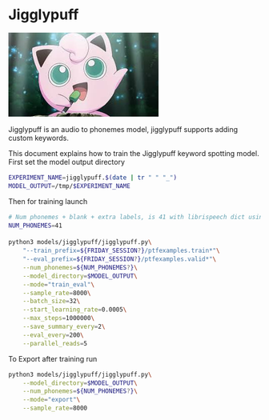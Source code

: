 
# Jigglypuff

![magikarp](jigglypuff/jigglypuff.jpeg)

Jigglypuff is an audio to phonemes model, jigglypuff supports adding custom keywords. 

This document explains how to train the Jigglypuff keyword spotting model. First set the
model output directory

```bash
EXPERIMENT_NAME=jigglypuff.$(date | tr " " "_")
MODEL_OUTPUT=/tmp/$EXPERIMENT_NAME
```
Then for training launch

```bash
# Num phonemes + blank + extra labels, is 41 with librispeech dict using phoneme_dict_labeler pipeline
NUM_PHONEMES=41

python3 models/jigglypuff/jigglypuff.py\
    "--train_prefix=${FRIDAY_SESSION?}/ptfexamples.train*"\
    "--eval_prefix=${FRIDAY_SESSION?}/ptfexamples.valid*"\
    --num_phonemes=${NUM_PHONEMES?}\
    --model_directory=$MODEL_OUTPUT\
    --mode="train_eval"\
    --sample_rate=8000\
    --batch_size=32\
    --start_learning_rate=0.0005\
    --max_steps=1000000\
    --save_summary_every=2\
    --eval_every=200\
    --parallel_reads=5
```

To Export after training run
```bash
python3 models/jigglypuff/jigglypuff.py\
    --model_directory=$MODEL_OUTPUT\
    --num_phonemes=${NUM_PHONEMES?}\
    --mode="export"\
    --sample_rate=8000
    
```

